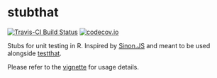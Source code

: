 # stubthat

[![Travis-CI Build Status](https://travis-ci.org/sainathadapa/stubthat.svg?branch=master)](https://travis-ci.org/sainathadapa/stubthat)
[![codecov.io](http://codecov.io/github/sainathadapa/stubthat/coverage.svg?branch=master)](http://codecov.io/github/sainathadapa/stubthat?branch=master)

Stubs for unit testing in R. Inspired by [Sinon.JS](http://sinonjs.org/) and meant to be used alongside [testthat](https://cran.r-project.org/web/packages/testthat/index.html).

Please refer to the [vignette](./vignettes/stubtthat.Rmd) for usage details.
